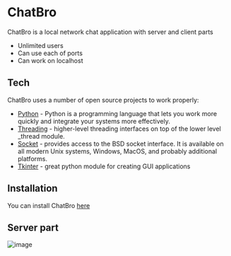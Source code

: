 # ChatBro

ChatBro is a local network chat application
with server and client parts

- Unlimited users
- Can use each of ports
- Can work on localhost
## Tech

ChatBro uses a number of open source projects to work properly:

- [Python] - Python is a programming language that lets you work more quickly and integrate your systems more effectively.
- [Threading] -  higher-level threading interfaces on top of the lower level _thread module.
- [Socket] - provides access to the BSD socket interface. It is available on all modern Unix systems, Windows, MacOS, and probably additional platforms.
- [Tkinter] - great python module for creating GUI applications

## Installation

You can install ChatBro [here]

## Server part

![image](https://user-images.githubusercontent.com/69617058/132984722-b622df55-dc56-4700-8da6-10d901a046bc.png)

[//]: # (These are reference links used in the body of this note and get stripped out when the markdown processor does its job. There is no need to format nicely because it shouldn't be seen. Thanks SO - http://stackoverflow.com/questions/4823468/store-comments-in-markdown-syntax)

   [Python]: <https://python.org>
   [Threading]: <https://docs.python.org/3/library/threading.html>
   [tkinter]: <https://docs.python.org/3/library/tkinter.html>
   [socket]: <https://docs.python.org/3/library/socket.html>
   [here]: <https://chatbro.tk>

